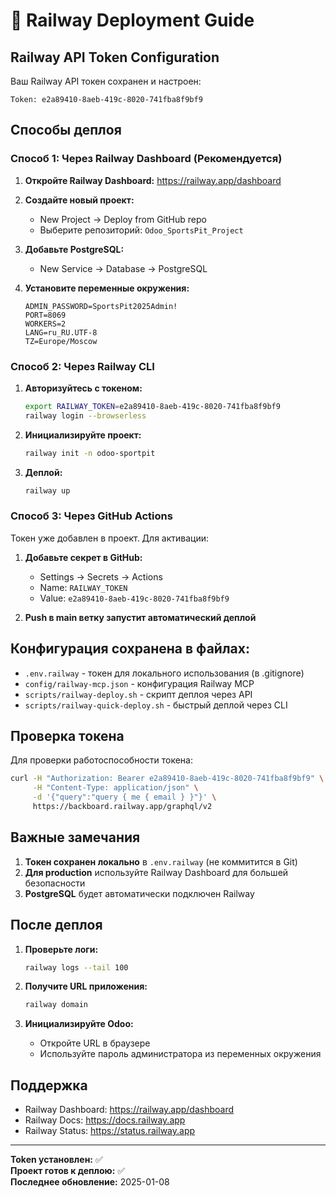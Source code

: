# 🚂 Railway Deployment Guide

## Railway API Token Configuration

Ваш Railway API токен сохранен и настроен:
```
Token: e2a89410-8aeb-419c-8020-741fba8f9bf9
```

## Способы деплоя

### Способ 1: Через Railway Dashboard (Рекомендуется)

1. **Откройте Railway Dashboard:**
   https://railway.app/dashboard

2. **Создайте новый проект:**
   - New Project → Deploy from GitHub repo
   - Выберите репозиторий: `Odoo_SportsPit_Project`

3. **Добавьте PostgreSQL:**
   - New Service → Database → PostgreSQL

4. **Установите переменные окружения:**
   ```env
   ADMIN_PASSWORD=SportsPit2025Admin!
   PORT=8069
   WORKERS=2
   LANG=ru_RU.UTF-8
   TZ=Europe/Moscow
   ```

### Способ 2: Через Railway CLI

1. **Авторизуйтесь с токеном:**
   ```bash
   export RAILWAY_TOKEN=e2a89410-8aeb-419c-8020-741fba8f9bf9
   railway login --browserless
   ```

2. **Инициализируйте проект:**
   ```bash
   railway init -n odoo-sportpit
   ```

3. **Деплой:**
   ```bash
   railway up
   ```

### Способ 3: Через GitHub Actions

Токен уже добавлен в проект. Для активации:

1. **Добавьте секрет в GitHub:**
   - Settings → Secrets → Actions
   - Name: `RAILWAY_TOKEN`
   - Value: `e2a89410-8aeb-419c-8020-741fba8f9bf9`

2. **Push в main ветку запустит автоматический деплой**

## Конфигурация сохранена в файлах:

- `.env.railway` - токен для локального использования (в .gitignore)
- `config/railway-mcp.json` - конфигурация Railway MCP
- `scripts/railway-deploy.sh` - скрипт деплоя через API
- `scripts/railway-quick-deploy.sh` - быстрый деплой через CLI

## Проверка токена

Для проверки работоспособности токена:

```bash
curl -H "Authorization: Bearer e2a89410-8aeb-419c-8020-741fba8f9bf9" \
     -H "Content-Type: application/json" \
     -d '{"query":"query { me { email } }"}' \
     https://backboard.railway.app/graphql/v2
```

## Важные замечания

1. **Токен сохранен локально** в `.env.railway` (не коммитится в Git)
2. **Для production** используйте Railway Dashboard для большей безопасности
3. **PostgreSQL** будет автоматически подключен Railway

## После деплоя

1. **Проверьте логи:**
   ```bash
   railway logs --tail 100
   ```

2. **Получите URL приложения:**
   ```bash
   railway domain
   ```

3. **Инициализируйте Odoo:**
   - Откройте URL в браузере
   - Используйте пароль администратора из переменных окружения

## Поддержка

- Railway Dashboard: https://railway.app/dashboard
- Railway Docs: https://docs.railway.app
- Railway Status: https://status.railway.app

---

**Token установлен:** ✅  
**Проект готов к деплою:** ✅  
**Последнее обновление:** 2025-01-08